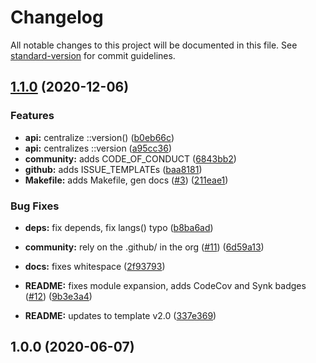 # Changelog

All notable changes to this project will be documented in this file. See [standard-version](https://github.com/conventional-changelog/standard-version) for commit guidelines.

## [1.1.0](https://github.com/p6m7g8/p6df-jira/compare/v1.0.0...v1.1.0) (2020-12-06)


### Features

* **api:** centralize ::version() ([b0eb66c](https://github.com/p6m7g8/p6df-jira/commit/b0eb66c223a6a56746b653630fc09892b6cf464f))
* **api:** centralizes ::version ([a95cc36](https://github.com/p6m7g8/p6df-jira/commit/a95cc36aa443389ef9cedb517e57be7c7f2dca7f))
* **community:** adds CODE_OF_CONDUCT ([6843bb2](https://github.com/p6m7g8/p6df-jira/commit/6843bb2cada0e0b78384b3122f4fb6bb6157f3c5))
* **github:** adds ISSUE_TEMPLATEs ([baa8181](https://github.com/p6m7g8/p6df-jira/commit/baa818186ff5986d73ad4390882c7d31a0250315))
* **Makefile:** adds Makefile, gen docs ([#3](https://github.com/p6m7g8/p6df-jira/issues/3)) ([211eae1](https://github.com/p6m7g8/p6df-jira/commit/211eae1b24688d82bfa7bf6274d17cdc029d0b8b))


### Bug Fixes

* **deps:** fix depends, fix langs() typo ([b8ba6ad](https://github.com/p6m7g8/p6df-jira/commit/b8ba6ad2d79b2fea0a24176b1c3049f7e81b3d92))


* **community:** rely on the .github/ in the org ([#11](https://github.com/p6m7g8/p6df-jira/issues/11)) ([6d59a13](https://github.com/p6m7g8/p6df-jira/commit/6d59a138e985e30b365837bc43fddc7c55971710))
* **docs:** fixes whitespace ([2f93793](https://github.com/p6m7g8/p6df-jira/commit/2f93793f7c3e5f9856f13f803697b8a403a9ef24))
* **README:** fixes module expansion, adds CodeCov and Synk badges ([#12](https://github.com/p6m7g8/p6df-jira/issues/12)) ([9b3e3a4](https://github.com/p6m7g8/p6df-jira/commit/9b3e3a44d2c49f6cdd0df1877d5eb82765c69369))
* **README:** updates to template v2.0 ([337e369](https://github.com/p6m7g8/p6df-jira/commit/337e36948c7b8c484e250b9e2f10b811d926a30c))

## 1.0.0 (2020-06-07)
